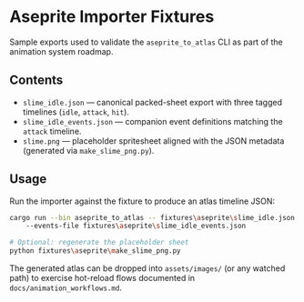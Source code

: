# Aseprite Importer Fixtures

Sample exports used to validate the `aseprite_to_atlas` CLI as part of the animation system roadmap.

## Contents
- `slime_idle.json` — canonical packed-sheet export with three tagged timelines (`idle`, `attack`, `hit`).
- `slime_idle_events.json` — companion event definitions matching the `attack` timeline.
- `slime.png` — placeholder spritesheet aligned with the JSON metadata (generated via `make_slime_png.py`).

## Usage
Run the importer against the fixture to produce an atlas timeline JSON:

```bash
cargo run --bin aseprite_to_atlas -- fixtures\aseprite\slime_idle.json target\slime_idle_atlas.json ^
    --events-file fixtures\aseprite\slime_idle_events.json

# Optional: regenerate the placeholder sheet
python fixtures\aseprite\make_slime_png.py
```

The generated atlas can be dropped into `assets/images/` (or any watched path) to exercise hot-reload flows documented in `docs/animation_workflows.md`.
